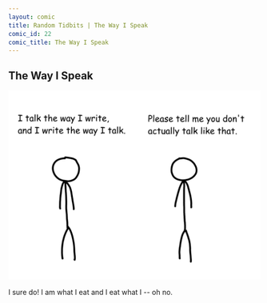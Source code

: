 ```yaml
---
layout: comic
title: Random Tidbits | The Way I Speak
comic_id: 22
comic_title: The Way I Speak
---
```


## The Way I Speak

![](/assets/images/22.png)

I sure do! I am what I eat and I eat what I -- oh no.
